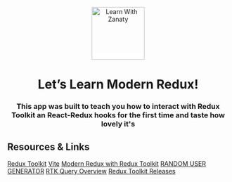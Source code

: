 <p align="center">
  <a href="https://www.yonisfy.com/" style="background: white;">
    <img src="https://raw.githubusercontent.com/mohammedelzanaty/mohammedelzanaty/main/logo.png" alt="Learn With Zanaty" width="120" />
  </a>
</p>
<h1 align="center">
  Let’s Learn Modern Redux!
</h1>
<h3 align="center">
  This app was built to teach you how to interact with Redux Toolkit an React-Redux hooks for the first time and taste how lovely it's 
</h3>

## Resources & Links

[Redux Toolkit](https://redux-toolkit.js.org/)
[Vite](https://vitejs.dev/guide/#trying-vite-online)
[Modern Redux with Redux Toolkit](https://redux.js.org/tutorials/fundamentals/part-8-modern-redux)
[RANDOM USER GENERATOR](https://randomuser.me/documentation#howto)
[RTK Query Overview](https://redux-toolkit.js.org/rtk-query/overview)
[Redux Toolkit Releases](https://github.com/reduxjs/redux-toolkit/releases)
